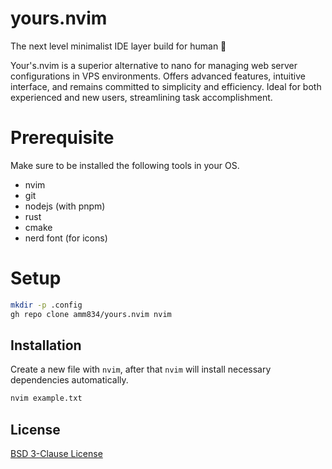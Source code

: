 # yours.nvim

The next level minimalist IDE layer build for human 👻

Your's.nvim is a superior alternative to nano for managing web server configurations in VPS environments. Offers advanced features, intuitive interface, and remains committed to simplicity and efficiency. Ideal for both experienced and new users, streamlining task accomplishment.

# Prerequisite

Make sure to be installed the following tools in your OS.

- nvim
- git
- nodejs (with pnpm)
- rust
- cmake
- nerd font (for icons)

# Setup

```bash
mkdir -p .config
gh repo clone amm834/yours.nvim nvim
```

## Installation

Create a new file with `nvim`, after that `nvim` will install necessary dependencies automatically.

```bash
nvim example.txt
```

## License

[BSD 3-Clause License](./LICENSE)
